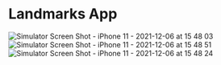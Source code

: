 # Landmarks App

![Simulator Screen Shot - iPhone 11 - 2021-12-06 at 15 48 03](https://user-images.githubusercontent.com/77058534/144850991-704dccd3-1f74-4ca9-b557-bfa0fea5d8d2.png) ![Simulator Screen Shot - iPhone 11 - 2021-12-06 at 15 48 51](https://user-images.githubusercontent.com/77058534/144851008-1b912163-1bc5-4281-80f5-c38482e5bb9e.png) ![Simulator Screen Shot - iPhone 11 - 2021-12-06 at 15 48 24](https://user-images.githubusercontent.com/77058534/144851019-3fb7c818-52e9-4dd6-b9c6-ac8afefdf6f0.png)








